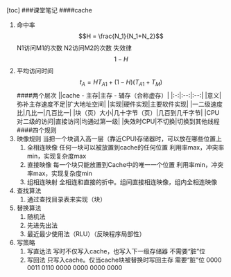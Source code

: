 [toc]
###课堂笔记
####cache
1. 命中率
$$H = \frac{N_1}{N_1+N_2}$$
N1访问M1的次数
N2访问M2的次数
失效律$$1-H$$
2. 平均访问时间
$$t_A = HT_{A1} + (1-H)(T_{A1}+T_M)$$
####两个层次
||cache - 主存|主存 - 辅存（合称虚存）|
|:-:|:--:|:--:|
|意义|弥补主存速度不足|扩大地址空间|
|实现|硬件实现|主要软件实现|
|一二级速度比|几比一|几百比一|
|块（页）大小|几十字节（页）|几百到几千字节|
|CPU对二级的访问|直接访问|均通过第一级|
|失效时CPU|不切换|切换到其他线程
####四个规则
1. 映像规则
当把一个块调入高一层（靠近CPU)存储器时，可以放在哪些位置上
    1. 全相连映像
    任何一块可以被放置到cache的任何位置
    利用率max，冲突率min，实现复杂度max
    1. 直接映像
    每一个块只能放置到Cache中的唯一一个位置
    利用率min，冲突率max，实现复杂度min
    1. 组相连映射
    全相连和直接的折中。组间直接相连映像，组内全相连映像
1. 查找算法
    1. 通过查找目录表来实现（块）
1. 替换算法
    1. 随机法
    2. 先进先出法
    3. 最近最少使用法（RLU）（反映程序局部性）
1. 写策略
    1. 写直达法
    写时不仅写入cache，也写入下一级存储器
    不需要“脏”位
    2. 写回法
    只写入cache。仅当cache块被替换时写回主存
    需要“脏”位
 0000
 0011
 0110
 0000 0000 0000 0000   
 